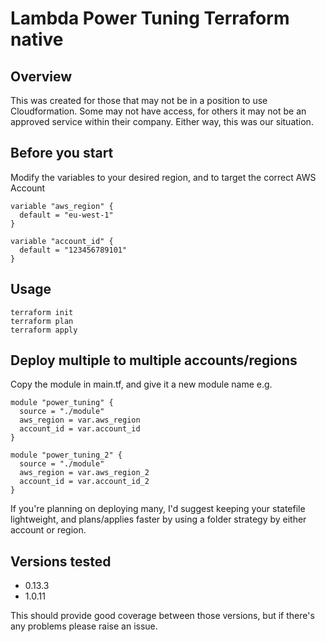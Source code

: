 # Lambda Power Tuning Terraform native

## Overview
This was created for those that may not be in a position to use Cloudformation. Some may not have access, for others it may not be an approved service within their company. Either way, this was our situation.

## Before you start

Modify the variables to your desired region, and to target the correct AWS Account

```
variable "aws_region" {
  default = "eu-west-1"
}

variable "account_id" {
  default = "123456789101"
}
```

## Usage
```
terraform init
terraform plan
terraform apply
```

## Deploy multiple to multiple accounts/regions
Copy the module in main.tf, and give it a new module name e.g.

```
module "power_tuning" {
  source = "./module"
  aws_region = var.aws_region
  account_id = var.account_id
}

module "power_tuning_2" {
  source = "./module"
  aws_region = var.aws_region_2
  account_id = var.account_id_2
}
```

If you're planning on deploying many, I'd suggest keeping your statefile lightweight, and plans/applies faster by using a folder strategy by either account or region.

## Versions tested
- 0.13.3
- 1.0.11

This should provide good coverage between those versions, but if there's any problems please raise an issue. 
